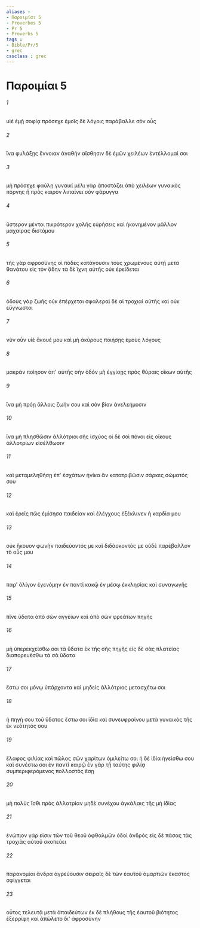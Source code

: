 ```yaml
---
aliases : 
- Παροιμίαι 5
- Proverbes 5
- Pr 5
- Proverbs 5
tags : 
- Bible/Pr/5
- grec
cssclass : grec
---
```


# Παροιμίαι 5

###### 1
υἱέ ἐμῇ σοφίᾳ πρόσεχε ἐμοῖς δὲ λόγοις παράβαλλε σὸν οὖς
###### 2
ἵνα φυλάξῃς ἔννοιαν ἀγαθήν αἴσθησιν δὲ ἐμῶν χειλέων ἐντέλλομαί σοι
###### 3
μὴ πρόσεχε φαύλῃ γυναικί μέλι γὰρ ἀποστάζει ἀπὸ χειλέων γυναικὸς πόρνης ἣ πρὸς καιρὸν λιπαίνει σὸν φάρυγγα
###### 4
ὕστερον μέντοι πικρότερον χολῆς εὑρήσεις καὶ ἠκονημένον μᾶλλον μαχαίρας διστόμου
###### 5
τῆς γὰρ ἀφροσύνης οἱ πόδες κατάγουσιν τοὺς χρωμένους αὐτῇ μετὰ θανάτου εἰς τὸν ᾅδην τὰ δὲ ἴχνη αὐτῆς οὐκ ἐρείδεται
###### 6
ὁδοὺς γὰρ ζωῆς οὐκ ἐπέρχεται σφαλεραὶ δὲ αἱ τροχιαὶ αὐτῆς καὶ οὐκ εὔγνωστοι
###### 7
νῦν οὖν υἱέ ἄκουέ μου καὶ μὴ ἀκύρους ποιήσῃς ἐμοὺς λόγους
###### 8
μακρὰν ποίησον ἀπ' αὐτῆς σὴν ὁδόν μὴ ἐγγίσῃς πρὸς θύραις οἴκων αὐτῆς
###### 9
ἵνα μὴ πρόῃ ἄλλοις ζωήν σου καὶ σὸν βίον ἀνελεήμοσιν
###### 10
ἵνα μὴ πλησθῶσιν ἀλλότριοι σῆς ἰσχύος οἱ δὲ σοὶ πόνοι εἰς οἴκους ἀλλοτρίων εἰσέλθωσιν
###### 11
καὶ μεταμεληθήσῃ ἐπ' ἐσχάτων ἡνίκα ἂν κατατριβῶσιν σάρκες σώματός σου
###### 12
καὶ ἐρεῖς πῶς ἐμίσησα παιδείαν καὶ ἐλέγχους ἐξέκλινεν ἡ καρδία μου
###### 13
οὐκ ἤκουον φωνὴν παιδεύοντός με καὶ διδάσκοντός με οὐδὲ παρέβαλλον τὸ οὖς μου
###### 14
παρ' ὀλίγον ἐγενόμην ἐν παντὶ κακῷ ἐν μέσῳ ἐκκλησίας καὶ συναγωγῆς
###### 15
πῖνε ὕδατα ἀπὸ σῶν ἀγγείων καὶ ἀπὸ σῶν φρεάτων πηγῆς
###### 16
μὴ ὑπερεκχείσθω σοι τὰ ὕδατα ἐκ τῆς σῆς πηγῆς εἰς δὲ σὰς πλατείας διαπορευέσθω τὰ σὰ ὕδατα
###### 17
ἔστω σοι μόνῳ ὑπάρχοντα καὶ μηδεὶς ἀλλότριος μετασχέτω σοι
###### 18
ἡ πηγή σου τοῦ ὕδατος ἔστω σοι ἰδία καὶ συνευφραίνου μετὰ γυναικὸς τῆς ἐκ νεότητός σου
###### 19
ἔλαφος φιλίας καὶ πῶλος σῶν χαρίτων ὁμιλείτω σοι ἡ δὲ ἰδία ἡγείσθω σου καὶ συνέστω σοι ἐν παντὶ καιρῷ ἐν γὰρ τῇ ταύτης φιλίᾳ συμπεριφερόμενος πολλοστὸς ἔσῃ
###### 20
μὴ πολὺς ἴσθι πρὸς ἀλλοτρίαν μηδὲ συνέχου ἀγκάλαις τῆς μὴ ἰδίας
###### 21
ἐνώπιον γάρ εἰσιν τῶν τοῦ θεοῦ ὀφθαλμῶν ὁδοὶ ἀνδρός εἰς δὲ πάσας τὰς τροχιὰς αὐτοῦ σκοπεύει
###### 22
παρανομίαι ἄνδρα ἀγρεύουσιν σειραῖς δὲ τῶν ἑαυτοῦ ἁμαρτιῶν ἕκαστος σφίγγεται
###### 23
οὗτος τελευτᾷ μετὰ ἀπαιδεύτων ἐκ δὲ πλήθους τῆς ἑαυτοῦ βιότητος ἐξερρίφη καὶ ἀπώλετο δι' ἀφροσύνην
